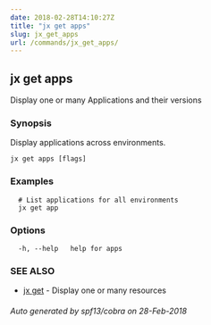 ```yaml
---
date: 2018-02-28T14:10:27Z
title: "jx get apps"
slug: jx_get_apps
url: /commands/jx_get_apps/
---
```

## jx get apps

Display one or many Applications and their versions

### Synopsis

Display applications across environments.

```
jx get apps [flags]
```

### Examples

```
  # List applications for all environments
  jx get app
```

### Options

```
  -h, --help   help for apps
```

### SEE ALSO

* [jx get](/commands/jx_get/)	 - Display one or many resources

###### Auto generated by spf13/cobra on 28-Feb-2018
